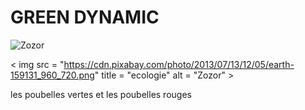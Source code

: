 # GREEN DYNAMIC

![Zozor](https://cdn.pixabay.com/photo/2013/07/13/12/05/earth-159131_960_720.png "ecologie")

< img src = "https://cdn.pixabay.com/photo/2013/07/13/12/05/earth-159131_960_720.png" title = "ecologie" alt = "Zozor" > 
 



les poubelles vertes et les poubelles rouges 

##
